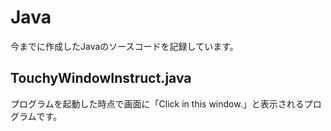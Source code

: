 # Java
今までに作成したJavaのソースコードを記録しています。
## TouchyWindowInstruct.java
プログラムを起動した時点で画面に「Click in this window.」と表示されるプログラムです。
